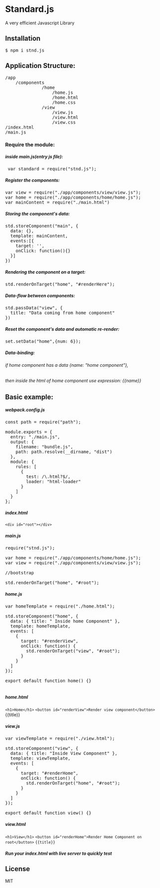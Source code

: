 # Standard.js
A very efficient  Javascript Library

## Installation
<pre>
$ npm i stnd.js
</pre>

## Application Structure: <br>
<pre>
/app
    /components
              /home
                  /home.js
                  /home.html
                  /home.css
              /view
                  /view.js
                  /view.html
                  /view.css
/index.html
/main.js
</pre>

### Require the module:
##### inside main.js(entry js file):

<pre> var standard = require("stnd.js"); </pre>

##### Register the components:
<pre>
var view = require("./app/components/view/view.js");
var home = require("./app/components/home/home.js");
var mainContent = require("./main.html")
</pre>

##### Storing the component's data:

<pre>
std.storeComponent("main", {
  data: {},
  template: mainContent,
  events:[{
    target: '',
    onClick: function(){}
  }]
})
</pre>

##### Rendering the component on a target:

<pre>std.renderOnTarget("home", "#renderHere");</pre>

##### Data-flow between components:
<pre>
std.passData("view", {
  title: "Data coming from home component"
})
</pre>

##### Reset the component's data and automatic re-render:
<pre>set.setData("home",{num: 6});</pre>

##### Data-binding:

###### if home component has a data {name: "home component"},
###### then inside the html of home component use expression: {{name}}



## Basic example:
##### webpack.config.js
<pre>
const path = require("path");

module.exports = {
  entry: "./main.js",
  output: {
    filename: "bundle.js",
    path: path.resolve(__dirname, "dist")
  },
  module: {
    rules: [
      {
        test: /\.html?$/,
        loader: "html-loader"
      }
    ]
  }
};
</pre>

##### index.html
  `<div id="root"></div>`

##### main.js
<pre>
require("stnd.js");

var home = require("./app/components/home/home.js");
var view = require("./app/components/view/view.js");

//bootstrap

std.renderOnTarget("home", "#root");
</pre>

##### home.js
<pre>
var homeTemplate = require("./home.html");

std.storeComponent("home", {
  data: { title: " Inside home Component" },
  template: homeTemplate,
  events: [
    {
      target: "#renderView",
      onClick: function() {
        std.renderOnTarget("view", "#root");
      }
    }
  ]
});

export default function home() {}

</pre>

##### home.html
`<h1>Home</h1>`
`<button id="renderView">Render view component</button>`
{{title}}

##### view.js
<pre>
var viewTemplate = require("./view.html");

std.storeComponent("view", {
  data: { title: "Inside View Component" },
  template: viewTemplate,
  events: [
    {
      target: "#renderHome",
      onClick: function() {
        std.renderOnTarget("home", "#root");
      }
    }
  ]
});

export default function view() {}
</pre>

##### view.html
`<h1>View</h1>`
`<button id="renderHome">Render Home Component on root</button>`
`{{title}}`

##### Run your index.html with live server to quickly test

License
----

MIT


